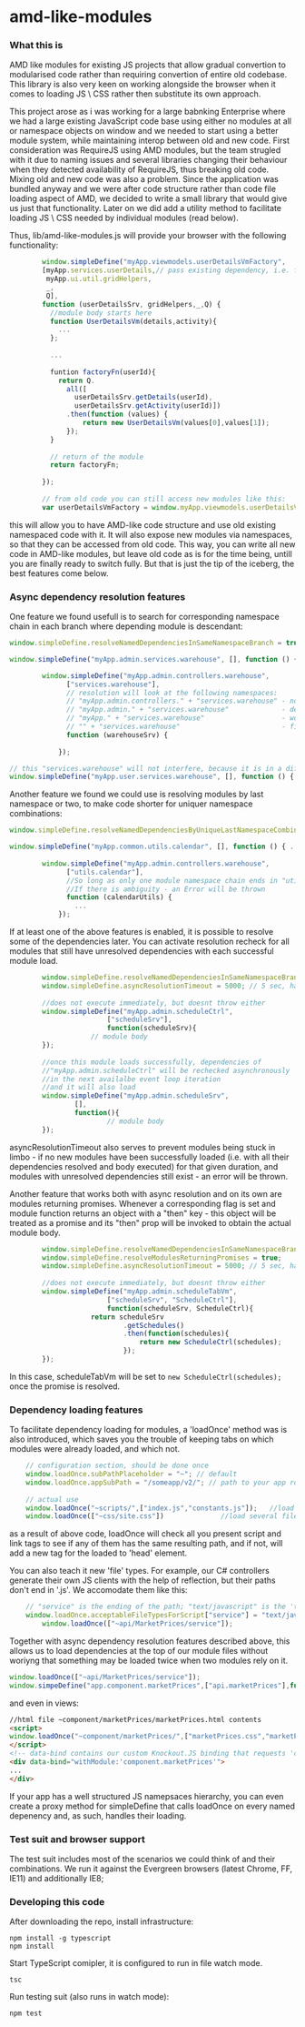 # amd-like-modules
### What this is
AMD like modules for existing JS projects that allow gradual convertion to modularised code rather than requiring convertion of entire old codebase. This library is also very keen on working alongside the browser when it comes to loading JS \ CSS rather then substitute its own approach.

This project arose as i was working for a large babnking Enterprise where we had a large existing JavaScript code base using either no modules at all or namespace objects on window and we needed to start using a better module system, while maintaining interop between old and new code. First consideration was RequireJS using AMD modules, but the team strugled with it due to naming issues and several libraries changing their behaviour when they detected availability of RequireJS, thus breaking old code. Mixing old and new code was also a problem. Since the application was bundled anyway and we were after code structure rather than code file loading aspect of AMD, we decided to write a small library that would give us just that functionality. Later on we did add a utility method to facilitate loading JS \ CSS needed by individual modules (read below).

Thus, lib/amd-like-modules.js will provide your browser with the following functionality:

```javascript
        window.simpleDefine("myApp.viewmodels.userDetailsVmFactory", 
        [myApp.services.userDetails,// pass existing dependency, i.e. from nested object on window
         myApp.ui.util.gridHelpers,
         _,
         Q], 
        function (userDetailsSrv, gridHelpers,_,Q) {
          //module body starts here
          function UserDetailsVm(details,activity){
            ...
          };
          
          ...
          
          funtion factoryFn(userId){
            return Q.
              all([
                userDetailsSrv.getDetails(userId), 
                userDetailsSrv.getActivity(userId)])
              .then(function (values) {
                  return new UserDetailsVm(values[0],values[1]);
              });
          }
          
          // return of the module
          return factoryFn; 
          
        });
        
        // from old code you can still access new modules like this:
        var userDetailsVmFactory = window.myApp.viewmodels.userDetailsVmFactory;
```

this will allow you to have AMD-like code structure and use old existing namespaced code with it. It will also expose new modules via namespaces, so that they can be accessed from old code. This way, you can write all new code in AMD-like modules, but leave old code as is for the time being, untill you are finally ready to switch fully. But that is just the tip of the iceberg, the best features come below.

### Async dependency resolution features

One feature we found usefull is to search for corresponding namespace chain in each branch where depending module is descendant:
```javascript
window.simpleDefine.resolveNamedDependenciesInSameNamespaceBranch = true;

window.simpleDefine("myApp.admin.services.warehouse", [], function () { ... });

        window.simpleDefine("myApp.admin.controllers.warehouse", 
              ["services.warehouse"],
              // resolution will look at the following namespaces:
              // "myApp.admin.controllers." + "services.warehouse" - nope
              // "myApp.admin." + "services.warehouse"             - dep. found
              // "myApp." + "services.warehouse"                   - would look here, if still didn't find
              // "" + "services.warehouse"                         - finally would check root for this namespace
              function (warehouseSrv) {
                
            });

// this "services.warehouse" will not interfere, because it is in a diferent namesapce branch 'user'
window.simpleDefine("myApp.user.services.warehouse", [], function () { ... }); 
```

Another feature we found we could use is resolving modules by last namespace or two, to make code shorter for uniquer namespace combinations:
```javascript
window.simpleDefine.resolveNamedDependenciesByUniqueLastNamespaceCombination = true;

window.simpleDefine("myApp.common.utils.calendar", [], function () { ... });
  
        window.simpleDefine("myApp.admin.controllers.warehouse", 
              ["utils.calendar"],
              //So long as only one module namespace chain ends in "utils.calendar", dependency will be resolved.
              //If there is ambiguity - an Error will be thrown
              function (calendarUtils) {
                ...
            });
```

If at least one of the above features is enabled, it is possible to resolve some of the dependencies later. You can activate resolution recheck for all modules that still have unresolved dependencies with each successful module load.

```javascript
		window.simpleDefine.resolveNamedDependenciesInSameNamespaceBranch = true;
		window.simpleDefine.asyncResolutionTimeout = 5000; // 5 sec, having this > 0 activates async recheck 
		
		//does not execute immediately, but doesnt throw either
		window.simpleDefine("myApp.admin.scheduleCtrl",
		                ["scheduleSrv"],
		                function(scheduleSrv){
	                // module body
		});
		
		//once this module loads successfully, dependencies of 
		//"myApp.admin.scheduleCtrl" will be rechecked asynchronously 
		//in the next availalbe event loop iteration
		//and it will also load
		window.simpleDefine("myApp.admin.scheduleSrv",
		        [],
		        function(){
                        // module body
		});
```
asyncResolutionTimeout also serves to prevent modules being stuck in limbo - if no new modules have been successfully loaded (i.e. with all their dependencies resolved and body executed) for that given duration, and modules with unresolved dependencies still exist - an error will be thrown.

Another feature that works both with async resolution and on its own are modules returning promises. Whenever a corresponding flag is set and module function returns an object with a "then" key - this object will be treated as a promise and its "then" prop will be invoked to obtain the actual module body. 

```javascript
		window.simpleDefine.resolveNamedDependenciesInSameNamespaceBranch = true;
		window.simpleDefine.resolveModulesReturningPromises = true;
		window.simpleDefine.asyncResolutionTimeout = 5000; // 5 sec, having this > 0 activates async recheck 
		
		//does not execute immediately, but doesnt throw either
		window.simpleDefine("myApp.admin.scheduleTabVm",
		                ["scheduleSrv", "ScheduleCtrl"],
		                function(scheduleSrv, ScheduleCtrl){
	                return scheduleSrv
	                		.getSchedules()
	                		.then(function(schedules){
	                			return new ScheduleCtrl(schedules);
	                		});
		});
```
In this case, scheduleTabVm will be set to ```new ScheduleCtrl(schedules);``` once the promise is resolved. 

### Dependency loading features

To facilitate dependency loading for modules, a 'loadOnce' method was is also introduced, which saves you the trouble of keeping tabs on which modules were already loaded, and which not.

```javascript
	// configuration section, should be done once
	window.loadOnce.subPathPlaceholder = "~"; // default
	window.loadOnce.appSubPath = "/someapp/v2/"; // path to your app root from domain name. i.e.string in this example is for when you app main page is at www.ourbank.com/someapp/v2/index.html, and scripts are are loaded from  www.ourbank.com/someapp/v2/scripts/main.js
	
	// actual use
	window.loadOnce("~scripts/",["index.js","constants.js"]);	//load several files from same path
	window.loadOnce(["~css/site.css"])				//load several files withouth same path
```
as a result of above code, loadOnce will check all you present script and link tags to see if any of them has the same resulting path, and if not, will add a new tag for the loaded to 'head' element. 

You can also teach it new 'file' types. For example, our C# controllers generate their own JS clients with the help of reflection, but their paths don't end in '.js'. We accomodate them like this:
```javascript
	// "service" is the ending of the path; "text/javascript" is the 'type' attribute that will be used when generating 'script' tags for such paths
 	window.loadOnce.acceptableFileTypesForScript["service"] = "text/javascript";
       	window.loadOnce(["~api/MarketPrices/service"]);
```
Together with async dependency resolution features described above, this allows us to load dependencies at the top of our module files without woriyng that something may be loaded twice when two modules rely on it.
```javascript
window.loadOnce(["~api/MarketPrices/service"]);
window.simpeDefine("app.component.marketPrices",["api.marketPrices"],function(marketPricesService){...})
```
and even in views:
```html
//html file ~component/marketPrices/marketPrices.html contents
<script>
window.loadOnce("~component/marketPrices/",["marketPrices.css","marketPrices.js"]);
</script>
<!-- data-bind contains our custom Knockout.JS binding that requests 'component.marketPrices' module and binds view to its body --> 
<div data-bind="withModule:'component.marketPrices'">
...
</div>
```

If your app has a well structured JS namepsaces hierarchy, you can even create a proxy method for simpleDefine that calls loadOnce on every named depenency and, as such, handles their loading.  

### Test suit and browser support
The test suit includes most of the scenarios we could think of and their combinations. We run it against the Evergreen browsers (latest Chrome, FF, IE11) and additionally IE8; 

### Developing this code
After downloading the repo, install infrastructure:
```
npm install -g typescript
npm install
```
Start TypeScript comipler, it is configured to run in file watch mode.
```
tsc
```
Run testing suit (also runs in watch mode):
```
npm test
```

